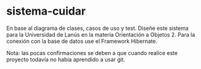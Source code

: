 # sistema-cuidar
En base al diagrama de clases, casos de uso y test. Diseñe este sistema para la Universidad de Lanús en la materia Orientación a Objetos 2. 
Para la conexión con la base de datos use el Framework Hibernate.

Nota: las pocas confirmaciones se deben a que cuando realice este proyecto todavía no había aprendido a usar git.